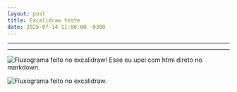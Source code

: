 ```yaml
---
layout: post
title: Excalidraw teste
date: 2025-07-14 11:00:00 -0300
---
```


---
---

<img src="https://i.imgur.com/lPAQAXN.png" alt="Fluxograma feito no excalidraw! Esse eu upei com html direto no markdown.">




![Fluxograma feito no excalidraw.](https://i.imgur.com/lPAQAXN.png)
